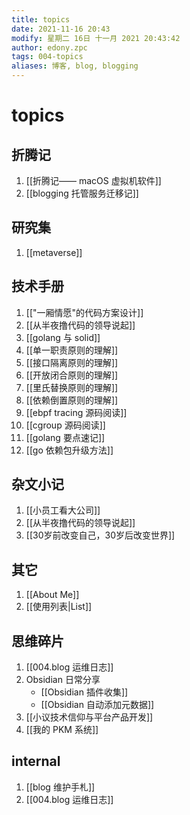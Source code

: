 ```yaml
---
title: topics
date: 2021-11-16 20:43
modify: 星期二 16日 十一月 2021 20:43:42
author: edony.zpc
tags: 004-topics
aliases: 博客, blog, blogging
---
```


# topics

## 折腾记
1. [[折腾记—— macOS 虚拟机软件]]
2. [[blogging 托管服务迁移记]]

## 研究集
1. [[metaverse]]

## 技术手册
1. [["一厢情愿"的代码方案设计]]
2. [[从半夜撸代码的领导说起]]
3. [[golang 与 solid]]
4. [[单一职责原则的理解]]
5. [[接口隔离原则的理解]]
6. [[开放闭合原则的理解]]
7. [[里氏替换原则的理解]]
8. [[依赖倒置原则的理解]]
9. [[ebpf tracing 源码阅读]]
10. [[cgroup 源码阅读]]
11. [[golang 要点速记]]
12. [[go 依赖包升级方法]]

## 杂文小记
1. [[小员工看大公司]]
2. [[从半夜撸代码的领导说起]]
3. [[30岁前改变自己，30岁后改变世界]]

## 其它
1. [[About Me]]
2. [[使用列表|List]]

## 思维碎片
1. [[004.blog 运维日志]]
2. Obsidian 日常分享
	- [[Obsidian 插件收集]]
	- [[Obsidian 自动添加元数据]]
3. [[小议技术信仰与平台产品开发]]
4. [[我的 PKM 系统]]

## internal
1. [[blog 维护手札]]
2. [[004.blog 运维日志]]
